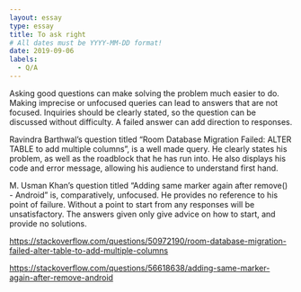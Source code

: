 ```yaml
---
layout: essay
type: essay
title: To ask right
# All dates must be YYYY-MM-DD format!
date: 2019-09-06
labels:
  - Q/A
---
```


Asking good questions can make solving the problem much easier to do. Making imprecise or unfocused queries can lead to answers that are not focused. Inquiries should be clearly stated, so the question can be discussed without difficulty. A failed answer can add direction to responses.

Ravindra Barthwal’s question titled “Room Database Migration Failed: ALTER TABLE to add multiple columns”, is a well made query. He clearly states his problem, as well as the roadblock that he has run into. He also displays his code and error message, allowing his audience to understand first hand. 

M. Usman Khan’s question titled “Adding same marker again after remove() - Android” is, comparatively, unfocused. He provides no reference to his point of failure. Without a point to start from any responses will be unsatisfactory. The answers given only give advice on how to start, and provide no solutions.

https://stackoverflow.com/questions/50972190/room-database-migration-failed-alter-table-to-add-multiple-columns

https://stackoverflow.com/questions/56618638/adding-same-marker-again-after-remove-android
